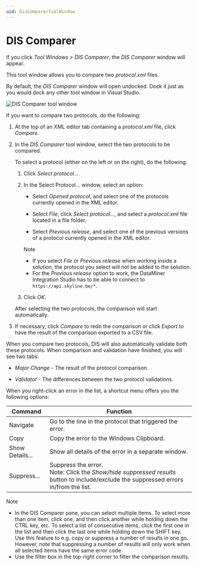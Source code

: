 ```yaml
---
uid: DisComparerToolWindow
---
```


# DIS Comparer

If you click *Tool Windows > DIS Comparer*, the *DIS Comparer* window will appear.

This tool window allows you to compare two *protocol.xml* files.

By default, the *DIS Comparer* window will open undocked. Dock it just as you would dock any other tool window in Visual Studio.

![DIS Comparer tool window](~/develop/images/DisComparerToolWindow.png)

If you want to compare two protocols, do the following:

1. At the top of an XML editor tab containing a *protocol.xml* file, click *Compare*.

1. In the *DIS Comparer* tool window, select the two protocols to be compared.

   To select a protocol (either on the left or on the right), do the following:

   1. Click *Select protocol...*

   1. In the Select Protocol... window, select an option:

      - Select *Opened protocol*, and select one of the protocols currently opened in the XML editor.

      - Select *File*, click *Select protocol...*, and select a *protocol.xml* file located in a file folder.

      - Select *Previous release*, and select one of the previous versions of a protocol currently opened in the XML editor.

      > [!NOTE]
      >
      > - If you select *File* or *Previous release* when working inside a solution, the protocol you select will not be added to the solution.
      > - For the *Previous release* option to work, the DataMiner Integration Studio has to be able to connect to `https://api.skyline.be/*`.

   1. Click *OK*.

   After selecting the two protocols, the comparison will start automatically.

1. If necessary, click *Compare* to redo the comparison or click *Export* to have the result of the comparison exported to a CSV file.

When you compare two protocols, DIS will also automatically validate both these protocols. When comparison and validation have finished, you will see two tabs:

- *Major Change* - The result of the protocol comparison.

- *Validator* - The differences between the two protocol validations.

When you right-click an error in the list, a shortcut menu offers you the following options:

| Command | Function |
|---------|----------|
| Navigate | Go to the line in the protocol that triggered the error. |
| Copy | Copy the error to the Windows Clipboard. |
| Show Details... | Show all details of the error in a separate window. |
| Suppress... | Suppress the error.<br> Note: Click the *Show/hide suppressed results* button to include/exclude the suppressed errors in/from the list. |

> [!NOTE]
>
> - In the DIS Comparer pane, you can select multiple items. To select more than one item, click one, and then click another while holding down the CTRL key, etc. To select a list of consecutive items, click the first one in the list and then click the last one while holding down the SHIFT key. Use this feature to e.g. copy or suppress a number of results in one go. However, note that suppressing a number of results will only work when all selected items have the same error code.
> - Use the filter box in the top-right corner to filter the comparison results.
